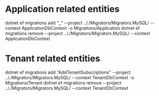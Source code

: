 
# Application related entities
dotnet ef migrations add "_" --project .././Migrators/Migrators.MySQL/ --context ApplicationDbContext -o Migrations/Application
dotnet ef migrations remove --project .././Migrators/Migrators.MySQL/ --context ApplicationDbContext

# Tenant related entities
dotnet ef migrations add "AddTenantSubscriptions" --project .././Migrators/Migrators.MySQL/ --context TenantDbContext -o Migrations/Tenant
dotnet ef migrations remove --project .././Migrators/Migrators.MySQL/ --context TenantDbContext